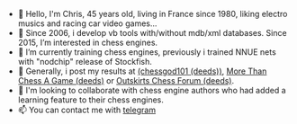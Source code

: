 - 👋 Hello, I'm Chris, 45 years old, living in France since 1980, liking electro musics and racing car video games...
- 👀 Since 2006, i develop vb tools with/without mdb/xml databases. Since 2015, I’m interested in chess engines.
- 🌱 I’m currently training chess engines, previously i trained NNUE nets with "nodchip" release of Stockfish.
- 🌱 Generally, i post my results at [(chessgod101 (deeds))](https://chessgod101.forumotion.com), [More Than Chess A Game (deeds)](https://morethanchessagame.forumotion.com) or [Outskirts Chess Forum (deeds)](https://outskirts.altervista.org/forum/index.php).
- 💞️ I'm looking to collaborate with chess engine authors who had added a learning feature to their chess engines.
- 📫 You can contact me with [telegram](https://t.me/DeeDs_TackTyk)

<!---
chris13300/chris13300 is a ✨ special ✨ repository because its `README.md` (this file) appears on your GitHub profile.
You can click the Preview link to take a look at your changes.
--->
